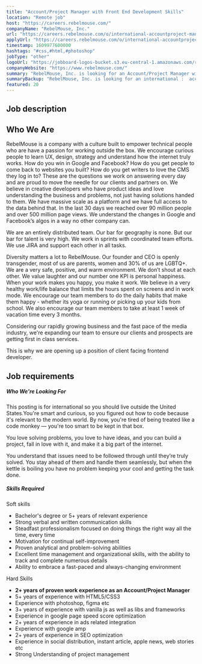 ```yaml
---
title: "Account/Project Manager with Front End Development Skills"
location: "Remote job"
host: "https://careers.rebelmouse.com/"
companyName: "RebelMouse, Inc."
url: "https://careers.rebelmouse.com/o/international-accountproject-manager-with-front-end-development-skills"
applyUrl: "https://careers.rebelmouse.com/o/international-accountproject-manager-with-front-end-development-skills/c/new"
timestamp: 1609977600000
hashtags: "#css,#html,#photoshop"
jobType: "other"
logoUrl: "https://jobboard-logos-bucket.s3.eu-central-1.amazonaws.com/rebelmouse-inc-"
companyWebsite: "https://www.rebelmouse.com/"
summary: "RebelMouse, Inc. is looking for an Account/Project Manager with Front End Development Skills that has 5+ years of relevant experience."
summaryBackup: "RebelMouse, Inc. is looking for an international :  account that has experience in: #css, #html, #windows."
featured: 20
---
```


## Job description

## Who We Are

RebelMouse is a company with a culture built to empower technical people who are have a passion for working outside the box. We encourage curious people to learn UX, design, strategy and understand how the internet truly works. How do you win in Google and Facebook? How do you get people to come back to websites you built? How do you get writers to love the CMS they log in to? These are the questions we work on answering every day and are proud to move the needle for our clients and partners on. We believe in creative developers who have product ideas and love understanding the business and problems, not just having solutions handed to them. We have massive scale as a platform and we have full access to the data behind that. In the last 30 days we reached over 90 million people and over 500 million page views. We understand the changes in Google and Facebook’s algos in a way no other company can.

We are an entirely distributed team. Our bar for geography is none. But our bar for talent is very high. We work in sprints with coordinated team efforts. We use JIRA and support each other in all tasks.

Diversity matters a lot to RebelMouse. Our founder and CEO is openly transgender, most of us are parents, women and 30% of us are LGBTQ+. We are a very safe, positive, and warm environment. We don’t shout at each other. We value laughter and our number one KPI is personal happiness. When your work makes you happy, you make it work. We believe in a very healthy work/life balance that limits the hours spent on screens and in work mode. We encourage our team members to do the daily habits that make them happy - whether its yoga or running or picking up your kids from school. We also encourage our team members to take at least 1 week of vacation time every 3 months.

Considering our rapidly growing business and the fast pace of the media industry, we're expanding our team to ensure our clients and prospects are getting first in class services.

This is why we are opening up a position of client facing frontend developer.

## Job requirements

##### Who We're Looking For

This posting is for international so you should live outside the United States.You're smart and curious, so you figured out how to code because it's relevant to the modern world. By now, you're tired of being treated like a code monkey — you're too smart to be kept in that box.

You love solving problems, you love to have ideas, and you can build a project, fall in love with it, and make it a big part of the internet.

You understand that issues need to be followed through until they’re truly solved. You stay ahead of them and handle them seamlessly, but when the kettle is boiling you have no problem keeping your cool and getting the task done.

##### Skills Required

Soft skills

*   Bachelor's degree or 5+ years of relevant experience
*   Strong verbal and written communication skills
*   Steadfast professionalism focused on doing things the right way all the time, every time
*   Motivation for continual self-improvement
*   Proven analytical and problem-solving abilities
*   Excellent time management and organizational skills, with the ability to track and complete numerous details
*   Ability to embrace a fast-paced and always-changing environment

Hard Skills

*   **2+ years of proven work experience as an Account/Project Manager**
*   5+ years of experience with HTML5/CSS3
*   Experience with photoshop, figma etc
*   3+ years of experience with vanilla js as well as libs and frameworks
*   Experience in google page speed score optimization
*   2+ years of experience in ads related integration
*   Experience with google amp
*   2+ years of experience in SEO optimization
*   Experience in social distribution, instant article, apple news, web stories etc
*   Strong Understanding of project management
